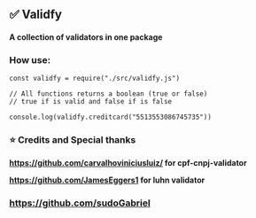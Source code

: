 ## ✅ Validfy

#### A collection of validators in one package

### How use:

```
const validfy = require("./src/validfy.js")

// All functions returns a boolean (true or false)
// true if is valid and false if is false

console.log(validfy.creditcard("5513553086745735")) 
```

### ⭐️ Credits and Special thanks

**https://github.com/carvalhoviniciusluiz/ for cpf-cnpj-validator**

**https://github.com/JamesEggers1 for luhn validator**

### https://github.com/sudoGabriel
